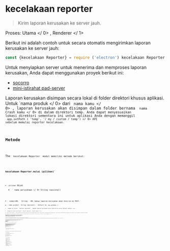# kecelakaan reporter

> Kirim laporan kerusakan ke server jauh.

Proses:  Utama </ 0> ,  Renderer </ 1></p> 

Berikut ini adalah contoh untuk secara otomatis mengirimkan laporan kerusakan ke server jauh:

```javascript
const {kecelakaan Reporter} = require ('electron') kecelakaan Reporter.mulai ({nama produk: 'NamaAnda'nama perusahaan: 'PerusahaanAnda', submitURL: 'https://your-domain.com/url-to-submit', unggah keServer: benar})
```

Untuk menyiapkan server untuk menerima dan memproses laporan kerusakan, Anda dapat menggunakan proyek berikut ini:

* [socorro](https://github.com/mozilla/socorro)
* [mini-istirahat pad-server](https://github.com/electron/mini-breakpad-server)

Laporan kerusakan disimpan secara lokal di folder direktori khusus aplikasi. Untuk `nama produk </ 0> dari <code> nama kamu </ 0> , laporan kerusakan akan disimpan dalam folder bernama <code> nama Crash kamu </ 0> di dalam direktori temp. Anda dapat menyesuaikan lokasi direktori sementara ini untuk aplikasi Anda dengan memanggil <code> app.setPath ( 'temp', '/ my / custom / temp') </ 0> 
API sebelum memulai reporter kecelakaan.</p>

<h2>Metode</h2>

<p>The <code> kecelakaan Reporter </ 0> modul memiliki metode berikut:</p>

<h3><code>kecelakaan Reporter.mulai (pilihan)`</h3> 

* `pilihan` Objek 
  * ` nama perusahaan </ 0>  String (opsional)</li>
<li><code> submitURL </ 0>  String - URL bahwa laporan kerusakan akan dikirim ke POST.</li>
<li><code> nama product</ 0>  String (opsional) - Default ke <code> app.getName () </ 0> .</li>
<li><code> ungkah ke Server </ 0>  Boolean (opsional) - Apakah laporan kerusakan harus dikirim ke server Default adalah <code> true </ 0> .</li>
<li><code> mengabaikan Sistem jatuh Handler </ 0>  Boolean (opsional) - Default adalah <code> false </ 0> .</li>
<li><code> ekstra </ 0> Objek (opsional) - Objek yang dapat Anda tentukan yang akan dikirim bersamaan dengan laporan. Hanya properti string yang dikirim dengan benar. Objek bersarang tidak didukung dan nama dan nilai properti harus panjangnya kurang dari 64 karakter.</li>
<li><code>crashesDirectory` String (optional) - Directory to store the crashreports temporarily (only used when the crash reporter is started via `process.crashReporter.start`)

Anda diminta untuk memanggil metode ini sebelum menggunakan API `` crashReporter </ 0> lainnya dan dalam setiap proses (utama / perender) yang ingin Anda kumpulkan laporan kerusakan.
Anda bisa melewati pilihan yang berbeda untuk <code> kecelakaan Reporter.mulai </ 0> saat memanggil dari berbagai proses.</p>

<p><strong> Catatan </ 0> Proses anak yang dibuat melalui modul <code> child_process </ 1> tidak akan memiliki akses ke modul Elektron .
Oleh karena itu, untuk mengumpulkan laporan kerusakan dari mereka, gunakan <code> process.crashReporter.start </ 0> . Lewati pilihan yang sama seperti di atas dan yang tambahan yang disebut <code> crash Direktori</ 0> yang seharusnya mengarah ke direktori untuk menyimpan laporan kerusakan sementara. Anda bisa menguji ini dengan memanggil <code> process.crash () </ 0> untuk menabrak proses anak.</p>

<p><strong> Catatan: </ 0> Untuk mengumpulkan laporan kerusakan dari proses anak di Windows , Anda perlu menambahkan kode tambahan ini juga.
Ini akan memulai proses yang akan memantau dan mengirim laporan kecelakaan. Ganti <code> submit Url </ 0> , <code> nama produk</ 0> 
dan <code> crash Direktori</ 0> dengan nilai yang sesuai.</p>

<p><strong> Catatan: </ 0> Jika Anda memerlukan parameter tambahan / update <code> ekstra </ 1> setelah panggilan pertama <code> mulai </ 1> Anda dapat memanggil <code> set Extra Parameter </ 1> di macOS atau panggil <code> mulai </ 1> 
lagi dengan parameter <code> ekstra </ 1> baru di-update di Linux dan Windows .</p>

<pre><code class="js"> const args = [
    `--reporter-url = $ {submitURL} `,
    `--application-name = $ {productName} `,
    `--crashes-directory = $ {crashesDirectory} `
  ]
  const env = {
    ELECTRON_INTERNAL_CRASH_SERVICE: 1
  }
  bertelur (process.execPath, args, {
    env: env,
    dilepas: true
  })
``</pre> 

** Catatan: </ 0> Pada macos , Electron menggunakan klien ` crashpad </ 1> baru untuk pengumpulan dan pelaporan kecelakaan.
Jika Anda ingin mengaktifkan laporan kerusakan, menginisialisasi <code> crashpad </ 0> dari proses utama menggunakan <code> crashReporter.start </ 0> diperlukan terlepas dari proses mana yang ingin Anda kumpulkan. Setelah diinisialisasi dengan cara ini, pengendara crashpad mengumpulkan crash dari semua proses. Anda masih harus menghubungi <code> crashReporter.start </ 0> dari proses renderer atau child, jika tidak crash dari mereka akan dilaporkan tanpa <code> companyName </ 0> , <code> productName </ 0> atau salah satu dari informasi <code> ekstra </ 0> .</p>

<h3><code>kecelakaan Reporter.dapatkan terakhir kecelakaan Reporter ()`</h3> 

Mengembalikan ` kecelakaan Report </ 0> :</p>

<p>Mengembalikan tanggal dan ID dari laporan kerusakan terakhir Jika tidak ada laporan kerusakan yang dikirim atau reporter kecelakaan belum dimulai, <code> null </ 0> dikembalikan.</p>

<h3><code>kecelakaan reporter.dapatkan unggahan repoter ()`</h3> 

Mengembalikan ` kecelakaan Report [] </ 0> :</p>

<p>Mengembalikan semua laporan kerusakan yang diupload. Setiap laporan berisi tanggal dan upload ID.</p>

<h3><code>kecelakaan Reporter.dapatkan unggahan ke Server () </ 0>  <em> Linux </ 1>  <em> macos </ 1></h3>

<p>Mengembalikan <code> Boolean </ 0> - Apakah laporan harus diserahkan ke server. Tetapkan melalui <code> start </ 0> method atau <code> set unggahan ke Server </ 0> .</p>

<p><strong> Catatan: </ 0> Ini API hanya dapat dipanggil dari proses utama.</p>

<h3><code> kecelakaan Reporter.dapatkan unggahan ke Server () </ 0> <em> Linux </ 1> <em> macos </ 1></h3>

<ul>
<li><code> unggah ke Server </ 0>  Boolean  <em> macOS </ 1> - Apakah laporan harus diserahkan ke server</li>
</ul>

<p>Ini biasanya dikendalikan oleh preferensi pengguna. Ini tidak berpengaruh jika dipanggil sebelum <code> mulai </ 0> dipanggil.</p>

<p><strong> Catatan: </ 0> Ini API hanya dapat dipanggil dari proses utama.</p>

<h3><code>crashReporter.addExtraParameter(key, value)` *macOS*</h3> 

* ` kunci </ 0>  String - Kunci parameter, harus panjangnya kurang dari 64 karakter.</li>
<li><code>value` String - Parameter value, must be less than 64 characters long.

Tetapkan parameter tambahan untuk dikirim dengan laporan kerusakan. The values specified here will be sent in addition to any values set via the `extra` option when `start` was called. This API is only available on macOS, if you need to add/update extra parameters on Linux and Windows after your first call to `start` you can call `start` again with the updated `extra` options.

### `crashReporter.removeExtraParameter(key)` *macOS*

* ` kunci </ 0>  String - Kunci parameter, harus panjangnya kurang dari 64 karakter.</li>
</ul>

<p>Remove a extra parameter from the current set of parameters so that it will not be sent with the crash report.</p>

<h3><code>crashReporter.getParameters()`</h3> 
  See all of the current parameters being passed to the crash reporter.
  
  ## Laporan Kecelakaan Payload
  
  The crash reporter will send the following data to the `submitURL` as a `multipart/form-data` `POST`:
  
  * `ver` String - The version of Electron.
  * `platform` String - e.g. 'win32'.
  * `process_type` String - e.g. 'renderer'.
  * `guid` String - e.g. '5e1286fc-da97-479e-918b-6bfb0c3d1c72'
  * `_version` String - The version in `package.json`.
  * `_productName` String - The product name in the `crashReporter` `options` object.
  * `prod` String - Name of the underlying product. In this case Electron.
  * `_companyName` String - The company name in the `crashReporter` `options` object.
  * `upload_file_minidump` File - The crash report in the format of `minidump`.
  * All level one properties of the `extra` object in the `crashReporter` `options` object.